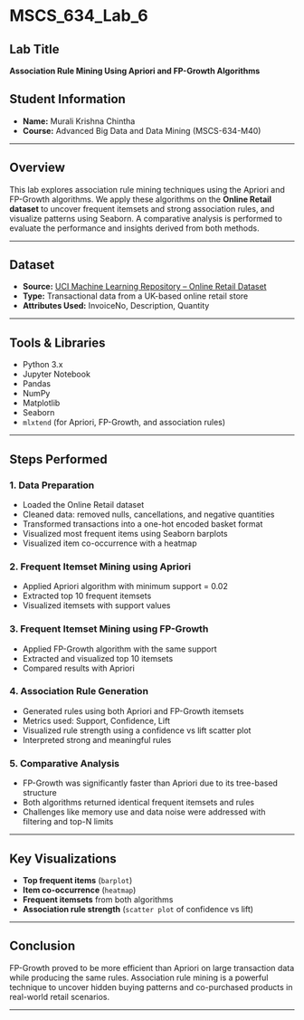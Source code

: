 # MSCS_634_Lab_6

## Lab Title
**Association Rule Mining Using Apriori and FP-Growth Algorithms**

## Student Information
- **Name:** Murali Krishna Chintha  
- **Course:** Advanced Big Data and Data Mining (MSCS-634-M40) 

---

## Overview

This lab explores association rule mining techniques using the Apriori and FP-Growth algorithms. We apply these algorithms on the **Online Retail dataset** to uncover frequent itemsets and strong association rules, and visualize patterns using Seaborn. A comparative analysis is performed to evaluate the performance and insights derived from both methods.

---

## Dataset

- **Source:** [UCI Machine Learning Repository – Online Retail Dataset](https://archive.ics.uci.edu/ml/datasets/online+retail)
- **Type:** Transactional data from a UK-based online retail store
- **Attributes Used:** InvoiceNo, Description, Quantity

---

## Tools & Libraries

- Python 3.x
- Jupyter Notebook
- Pandas
- NumPy
- Matplotlib
- Seaborn
- `mlxtend` (for Apriori, FP-Growth, and association rules)

---

## Steps Performed

### 1. Data Preparation
- Loaded the Online Retail dataset
- Cleaned data: removed nulls, cancellations, and negative quantities
- Transformed transactions into a one-hot encoded basket format
- Visualized most frequent items using Seaborn barplots
- Visualized item co-occurrence with a heatmap

### 2. Frequent Itemset Mining using Apriori
- Applied Apriori algorithm with minimum support = 0.02
- Extracted top 10 frequent itemsets
- Visualized itemsets with support values

### 3. Frequent Itemset Mining using FP-Growth
- Applied FP-Growth algorithm with the same support
- Extracted and visualized top 10 itemsets
- Compared results with Apriori

### 4. Association Rule Generation
- Generated rules using both Apriori and FP-Growth itemsets
- Metrics used: Support, Confidence, Lift
- Visualized rule strength using a confidence vs lift scatter plot
- Interpreted strong and meaningful rules

### 5. Comparative Analysis
- FP-Growth was significantly faster than Apriori due to its tree-based structure
- Both algorithms returned identical frequent itemsets and rules
- Challenges like memory use and data noise were addressed with filtering and top-N limits

---

## Key Visualizations

- **Top frequent items** (`barplot`)
- **Item co-occurrence** (`heatmap`)
- **Frequent itemsets** from both algorithms
- **Association rule strength** (`scatter plot` of confidence vs lift)

---

## Conclusion

FP-Growth proved to be more efficient than Apriori on large transaction data while producing the same rules. Association rule mining is a powerful technique to uncover hidden buying patterns and co-purchased products in real-world retail scenarios.

---
